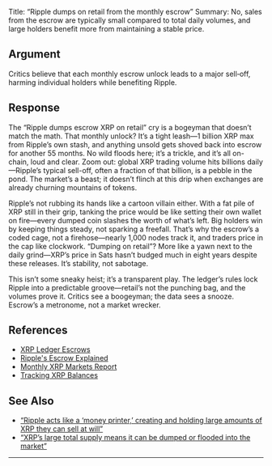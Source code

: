 Title: “Ripple dumps on retail from the monthly escrow”
Summary: No, sales from the escrow are typically small compared to total daily volumes, and large holders benefit more from maintaining a stable price.

## Argument  
Critics believe that each monthly escrow unlock leads to a major sell‑off, harming individual holders while benefiting Ripple.

## Response  
The “Ripple dumps escrow XRP on retail” cry is a bogeyman that doesn’t match the math. That monthly unlock? It’s a tight leash—1 billion XRP max from Ripple’s own stash, and anything unsold gets shoved back into escrow for another 55 months. No wild floods here; it’s a trickle, and it’s all on-chain, loud and clear. Zoom out: global XRP trading volume hits billions daily—Ripple’s typical sell-off, often a fraction of that billion, is a pebble in the pond. The market’s a beast; it doesn’t flinch at this drip when exchanges are already churning mountains of tokens.

Ripple’s not rubbing its hands like a cartoon villain either. With a fat pile of XRP still in their grip, tanking the price would be like setting their own wallet on fire—every dumped coin slashes the worth of what’s left. Big holders win by keeping things steady, not sparking a freefall. That’s why the escrow’s a coded cage, not a firehose—nearly 1,000 nodes track it, and traders price in the cap like clockwork. “Dumping on retail”? More like a yawn next to the daily grind—XRP’s price in Sats hasn’t budged much in eight years despite these releases. It’s stability, not sabotage.

This isn’t some sneaky heist; it’s a transparent play. The ledger’s rules lock Ripple into a predictable groove—retail’s not the punching bag, and the volumes prove it. Critics see a boogeyman; the data sees a snooze. Escrow’s a metronome, not a market wrecker.

## References
- [XRP Ledger Escrows](https://xrpl.org/docs/concepts/payment-types/escrow)
- [Ripple's Escrow Explained](https://ripple.com/insights/explanation-ripples-xrp-escrow/)
- [Monthly XRP Markets Report](https://ripple.com/insights/)
- [Tracking XRP Balances](https://xrpscan.com/balances)

## See Also
- [“Ripple acts like a ‘money printer,’ creating and holding large amounts of XRP they can sell at will”](ripple-acts-like-a-money-printer-creating-and-holding-large-amounts-of-xrp.html)
- [“XRP’s large total supply means it can be dumped or flooded into the market”](xrps-large-total-supply-means-it-can-be-dumped-or-flooded-into-the-market.html)

---

